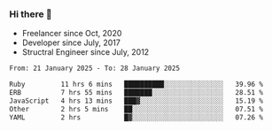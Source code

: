 ### Hi there 👋

- Freelancer since Oct, 2020
- Developer since July, 2017
- Structral Engineer since July, 2012

<!--START_SECTION:waka-->

```txt
From: 21 January 2025 - To: 28 January 2025

Ruby         11 hrs 6 mins   ██████████░░░░░░░░░░░░░░░   39.96 %
ERB          7 hrs 55 mins   ███████░░░░░░░░░░░░░░░░░░   28.51 %
JavaScript   4 hrs 13 mins   ███▓░░░░░░░░░░░░░░░░░░░░░   15.19 %
Other        2 hrs 5 mins    ██░░░░░░░░░░░░░░░░░░░░░░░   07.51 %
YAML         2 hrs           █▓░░░░░░░░░░░░░░░░░░░░░░░   07.26 %
```

<!--END_SECTION:waka-->

